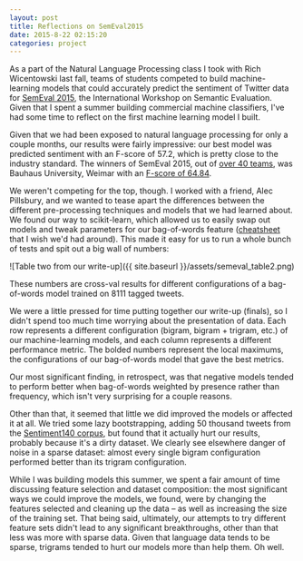 ```yaml
---
layout: post
title: Reflections on SemEval2015
date: 2015-8-22 02:15:20
categories: project
---
```



As a part of the Natural Language Processing class I took with Rich Wicentowski last fall, teams of students competed to build machine-learning models that could accurately predict the sentiment of Twitter data for [SemEval 2015](http://alt.qcri.org/semeval2015/), the International Workshop on Semantic Evaluation. Given that I spent a summer building commercial machine classifiers, I've had some time to reflect on the first machine learning model I built.

Given that we had been exposed to natural language processing for only a couple months, our results were fairly impressive: our best model was predicted sentiment with an F-score of 57.2, which is pretty close to the industry standard. The winners of SemEval 2015, out of [over 40 teams](http://alt.qcri.org/semeval2015/cdrom/pdf/SemEval078.pdf), was Bauhaus University, Weimar with an [F-score of 64.84](http://alt.qcri.org/semeval2015/cdrom/pdf/SemEval097.pdf). 

We weren't competing for the top, though. I worked with a friend, Alec Pillsbury, and we wanted to tease apart the differences between the different pre-processing techniques and models that we had learned about. We found our way to scikit-learn, which allowed us to easily swap out models and tweak parameters for our bag-of-words feature ([cheatsheet](http://billchambers.me/tutorials/2015/01/14/python-nlp-cheatsheet-nltk-scikit-learn.html) that I wish we'd had around). This made it easy for us to run a whole bunch of tests and spit out a big wall of numbers: 

![Table two from our write-up]({{ site.baseurl }}/assets/semeval_table2.png)

These numbers are cross-val results for different configurations of a bag-of-words model trained on 8111 tagged tweets. 

We were a little pressed for time putting together our write-up (finals), so I didn't spend too much time worrying about the presentation of data. Each row represents a different configuration (bigram, bigram + trigram, etc.) of our machine-learning models, and each column represents a different performance metric. The bolded numbers represent the local maximums, the configurations of our bag-of-words model that gave the best metrics. 

Our most significant finding, in retrospect, was that negative models tended to perform better when bag-of-words weighted by presence rather than frequency, which isn't very surprising for a couple reasons. 

Other than that, it seemed that little we did improved the models or affected it at all. We tried some lazy bootstrapping, adding 50 thousand tweets from the [Sentiment140 corpus](https://github.com/felipebravom/StaticTwitterSent/tree/master/extra/Sentiment140-Lexicon-v0.1), but found that it actually hurt our results, probably because it's a dirty dataset. We clearly see elsewhere danger of noise in a sparse dataset: almost every single bigram configuration performed better than its trigram configuration. 

While I was building models this summer, we spent a fair amount of time discussing feature selection and dataset composition: the most significant ways we could improve the models, we found, were by changing the features selected and cleaning up the data – as well as increasing the size of the training set. That being said, ultimately, our attempts to try different feature sets didn't lead to any significant breakthroughs, other than that less was more with sparse data. Given that language data tends to be sparse, trigrams tended to hurt our models more than help them. Oh well. 

<!-- [our writeup](https://github.com/rrshaban/misc/blob/master/SemEval-writeup/SemEval_2015.pdf) -->
